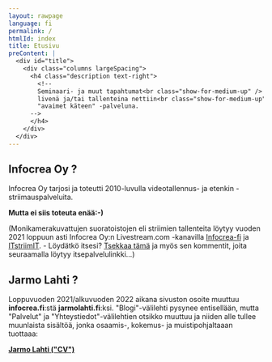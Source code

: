 ```yaml
---
layout: rawpage
language: fi
permalink: /
htmlId: index
title: Etusivu
preContent: |
  <div id="title">
    <div class="columns largeSpacing">
      <h4 class="description text-right">
        <!--
        Seminaari- ja muut tapahtumat<br class="show-for-medium-up" />
        livenä ja/tai tallenteina nettiin<br class="show-for-medium-up" />
        "avaimet käteen" -palveluna.
      -->
      </h4>
    </div>
  </div>
---
```



## Infocrea Oy ?

Infocrea Oy tarjosi ja toteutti 2010-luvulla videotallennus- ja etenkin -striimauspalveluita.

**Mutta ei siis toteuta enää:-)**

(Monikamerakuvattujen suoratoistojen eli striimien tallenteita löytyy vuoden 2021 loppuun asti Infocrea Oy:n Livestream.com -kanavilla [Infocrea-fi](https://new.livestream.com/Infocrea-fi) ja [ITstriimIT](https://livestream.com/itstriimit). - Löydätkö itsesi? [Tsekkaa tämä](/blogi/2021/04/historiasi-havinoita/) ja myös sen kommentit, joita seuraamalla löytyy itsepalvelulinkki...)

## Jarmo Lahti ?

Loppuvuoden 2021/alkuvuoden 2022 aikana sivuston osoite muuttuu **infocrea.fi**:stä **jarmolahti.fi**:ksi. "Blogi"-välilehti pysynee entisellään, mutta "Palvelut" ja "Yhteystiedot"-välilehtien otsikko muuttuu ja niiden alle tullee muunlaista sisältöä, jonka osaamis-, kokemus- ja muistipohjaltaaan tuottaaa:

[**Jarmo Lahti ("CV")**](./cv) 
